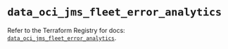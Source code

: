 # `data_oci_jms_fleet_error_analytics`

Refer to the Terraform Registry for docs: [`data_oci_jms_fleet_error_analytics`](https://registry.terraform.io/providers/oracle/oci/7.19.0/docs/data-sources/jms_fleet_error_analytics).
